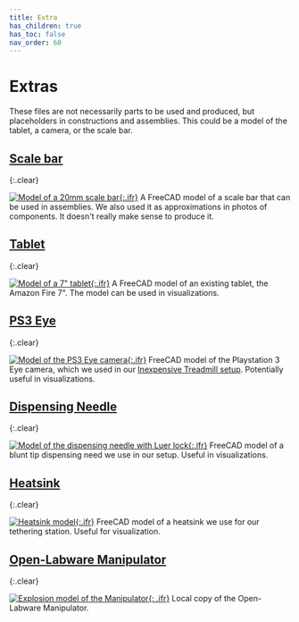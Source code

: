 ```yaml
---
title: Extra
has_children: true
has_toc: false
nav_order: 60
---
```


# Extras

These files are not necessarily parts to be used and produced, but placeholders in constructions and assemblies. This could be a model of the tablet, a camera, or the scale bar.

## [Scale bar](/extra/scale-bar)
{:.clear}

[![Model of a 20mm scale bar]({{"/assets/img/Extra/Scale-Bar/Scale-Bar.png"|relative_url}}){:.ifr}](/extra/scale-bar)
A FreeCAD model of a scale bar that can be used in assemblies. We also used it as approximations in photos of components. It doesn't really make sense to produce it.

## [Tablet](/extra/tablet)
{:.clear}

[![Model of a 7" tablet]({{"/assets/img/Extra/Tablet/FireTablet.png"|relative_url}}){:.ifr}](/extra/tablet)
A FreeCAD model of an existing tablet, the Amazon Fire  7". The model can be used in visualizations.

## [PS3 Eye](/extra/ps3-eye)
{:.clear}

[![Model of the PS3 Eye camera]({{"/assets/img/Extra/PS3-Eye/PS3-Eye.png"|relative_url}}){:.ifr}](/extra/ps3-eye)
FreeCAD model of the Playstation 3 Eye camera, which we used in our [Inexpensive Treadmill setup](/inexpensive-treadmill). Potentially useful in visualizations.

## [Dispensing Needle](/extra/dispensing-needle)
{:.clear}

[![Model of the dispensing needle with Luer lock]({{"/assets/img/Extra/Luer-Tether/Luer-Tether.png"|relative_url}}){:.ifr}](/extra/dispensing-needle)
FreeCAD model of a blunt tip dispensing need we use in our setup. Useful in visualizations.

## [Heatsink](/extra/heatsink)
{:.clear}

[![Heatsink model]({{"/assets/img/Extra/Heatsink/Heatsink_90x90.png"|relative_url}}){:.ifr}](/extra/heatsink)
FreeCAD model of a heatsink we use for our tethering station. Useful for visualization.

## [Open-Labware Manipulator](/extra/openlabware-manipulator)
{:.clear}

[![Explosion model of the Manipulator]({{"/assets/img/Extra/Open-Labware_Manipulator/linearstage.png"|relative_url}}){: .ifr}](/extra/openlabware-manipulator)
Local copy of the Open-Labware Manipulator. 